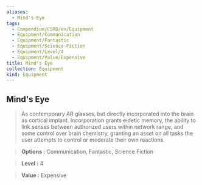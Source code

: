 ```yaml
---
aliases:
  - Mind's Eye
tags:
  - Compendium/CSRD/en/Equipment
  - Equipment/Communication
  - Equipment/Fantastic
  - Equipment/Science-Fiction
  - Equipment/Level/4
  - Equipment/Value/Expensive
title: Mind's Eye
collection: Equipment
kind: Equipment
---
```

## Mind's Eye    
    
>As contemporary AR glasses, but directly incorporated into the brain as cortical implant. Incorporation grants eidetic memory, the ability to link senses between authorized users within network range, and some control over brain chemistry, granting an asset on all tasks the user attempts to control or moderate their own reactions.    
> **Options :** Communication, Fantastic, Science Fiction    
> **Level :** 4    
> **Value :** Expensive